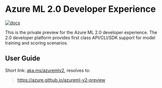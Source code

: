 # Azure ML 2.0 Developer Experience

[![docs](https://github.com/Azure/azureml-v2-preview/workflows/docs/badge.svg)](https://github.com/Azure/azureml-v2-preview/actions?query=workflow%3Adocs)

This is the private preview for the Azure ML 2.0 developer experience.
The 2.0 developer platform provides first class API/CLI/SDK support for model training and scoring scenarios.

## User Guide

Short link: [aka.ms/azuremlv2](https://aka.ms/azuremlv2), resolves to:

> https://azure.github.io/azureml-v2-preview

